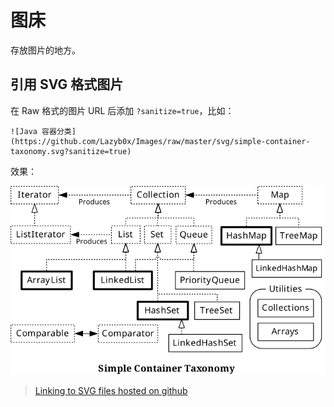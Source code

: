 图床
====

存放图片的地方。

## 引用 SVG 格式图片

在 Raw 格式的图片 URL 后添加 `?sanitize=true`，比如：

```
![Java 容器分类](https://github.com/Lazyb0x/Images/raw/master/svg/simple-container-taxonomy.svg?sanitize=true)
```

效果：

![Java 容器分类](https://github.com/Lazyb0x/Images/raw/master/svg/simple-container-taxonomy.svg?sanitize=true)

> [Linking to SVG files hosted on github](https://github.com/potherca-blog/StackOverflow/blob/master/question.13808020.include-an-svg-hosted-on-github-in-markdown/readme.md)